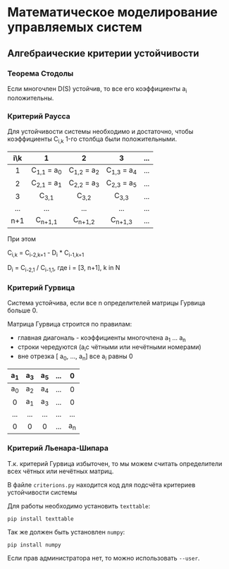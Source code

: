 # Математическое моделирование управляемых систем


## Алгебраические критерии устойчивости


### Теорема Стодолы

Если многочлен D(S) устойчив, то все его коэффициенты a<sub>i</sub> положительны.


### Критерий Раусса
Для устойчивости системы необходимо и достаточно, чтобы коэффициенты C<sub>i,k</sub> 1-го столбца были положительными.

| i\k           | 1                               | 2                               | 3                               | ...           |
|:------------: |:-------------------------------:|:-------------------------------:|:-------------------------------:|:-------------:|
| 1             | C<sub>1,1</sub> = a<sub>0</sub> | C<sub>1,2</sub> = a<sub>2</sub> | C<sub>1,3</sub> = a<sub>4</sub> | ...           |
| 2             | C<sub>2,1</sub> = a<sub>1</sub> | C<sub>2,2</sub> = a<sub>3</sub> | C<sub>2,3</sub> = a<sub>5</sub> | ...           |
| 3             | C<sub>3,1</sub>                 | C<sub>3,2</sub>                 | C<sub>3,3</sub>                 | ...           |
| ...           | ...                             | ...                             | ...                             | ...           |
| n+1           | C<sub>n+1,1</sub>               | C<sub>n+1,2</sub>               | C<sub>n+1,3</sub>               | ...           |

При этом

C<sub>i,k</sub> = C<sub>i-2,k+1</sub> - D<sub>i</sub> * C<sub>i-1,k+1</sub>

D<sub>i</sub> = C<sub>i-2,1</sub> / C<sub>i-1,1</sub>, где i = [3, n+1], k in N


### Критерий Гурвица

Система устойчива, если все n определителей матрицы Гурвица больше 0.

Матрица Гурвица строится по правилам:
* главная диагональ - коэффициенты многочлена  a<sub>1</sub> ... a<sub>n</sub>
* строки чередуются (a<sub>i</sub>с чётными или нечётными номерами) 
* вне отрезка [ a<sub>0</sub>, ..., a<sub>n</sub>] все a<sub>i</sub> равны 0

| a<sub>1</sub> | a<sub>3</sub> | a<sub>5</sub> | ... |  0            |
|:-------------:|:-------------:|:-------------:|:---:|:-------------:|
| a<sub>0</sub> | a<sub>2</sub> | a<sub>4</sub> | ... |  0            |
| 0             | a<sub>1</sub> | a<sub>3</sub> | ... |  0            |
| ...           | ...           | ...           | ... | ...           |
| 0             | 0             | 0             | ... | a<sub>n</sub> |


### Критерий Льенара-Шипара

Т.к. критерий Гурвица избыточен, то мы можем считать определители всех чётных или нечётных матриц.



В файле `criterions.py` находится код для подсчёта критериев устойчивости системы

Для работы необходимо установить `texttable`:
```
pip install texttable
```

Так же должен быть установлен `numpy`:
```
pip install numpy
```

Если прав администратора нет, то можно использовать `--user`.
